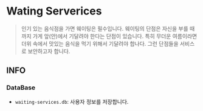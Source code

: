 # Wating Serverices
> 인기 있는 음식점을 가면 웨이팅은 필수입니다. 웨이팅의 단점은 자신을 부를 때까지 가게 앞(안)에서 기달려야 한다는 단점이 있습니다. 특히 무더운 여름이라면 더위 속에서 맛있는 음식을 먹기 위해서 기달려야 합나다. 그런 단점들을 서비스로 보안하고자 합니다.

## INFO
### DataBase
- `waiting-services.db`: 사용자 정보를 저장합니다.